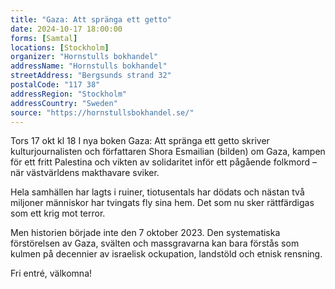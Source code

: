 ```yaml
---
title: "Gaza: Att spränga ett getto"
date: 2024-10-17 18:00:00
forms: [Samtal]
locations: [Stockholm]
organizer: "Hornstulls bokhandel"
addressName: "Hornstulls bokhandel"
streetAddress: "Bergsunds strand 32"
postalCode: "117 38"
addressRegion: "Stockholm"
addressCountry: "Sweden"
source: "https://hornstullsbokhandel.se/"
---
```

Tors 17 okt kl 18 I nya boken Gaza: Att spränga ett getto skriver kulturjournalisten och författaren Shora Esmailian (bilden) om Gaza, kampen för ett fritt Palestina och vikten av solidaritet inför ett pågående folkmord – när västvärldens makthavare sviker. 

Hela samhällen har lagts i ruiner, tiotusentals har dödats och nästan två miljoner människor har tvingats fly sina hem. Det som nu sker rättfärdigas som ett krig mot terror. 

Men historien började inte den 7 oktober 2023. Den systematiska förstörelsen av Gaza, svälten och massgravarna kan bara förstås som kulmen på decennier av israelisk ockupation, landstöld och etnisk rensning. 

Fri entré, välkomna!